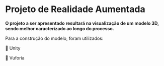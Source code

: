 #  Projeto de Realidade Aumentada
<f2 align = "left"> **O projeto a ser apresentado resultará na visualização de um modelo 3D, sendo melhor caracterizado ao longo do processo.**</f2> 

Para a construção do modelo, foram utilizados:
<p> 📌 Unity </p>
<p> 📌 Vuforia </p>
